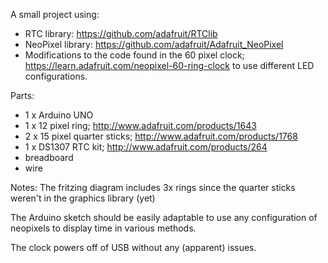 A small project using:

* RTC library: https://github.com/adafruit/RTClib
* NeoPixel library: https://github.com/adafruit/Adafruit_NeoPixel
* Modifications to the code found in the 60 pixel clock; https://learn.adafruit.com/neopixel-60-ring-clock to use different LED configurations.


Parts:
* 1 x Arduino UNO
* 1 x 12 pixel ring; http://www.adafruit.com/products/1643
* 2 x 15 pixel quarter sticks; http://www.adafruit.com/products/1768
* 1 x DS1307 RTC kit; http://www.adafruit.com/products/264
* breadboard
* wire

Notes:
The fritzing diagram includes 3x rings since the quarter sticks weren't in the graphics library (yet)

The Arduino sketch should be easily adaptable to use any configuration of neopixels to display time in various methods.

The clock powers off of USB without any (apparent) issues.

